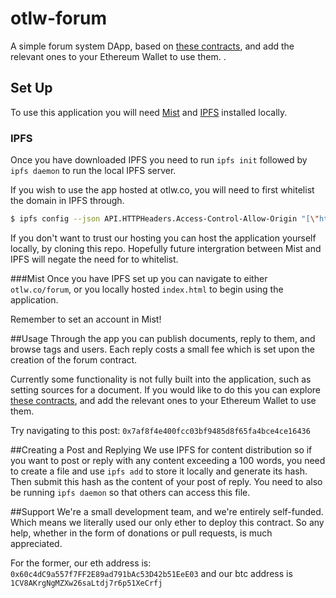 # otlw-forum

A simple forum system DApp, based on [these contracts](https://github.com/otlw/otlw-publish), and add the relevant ones to your Ethereum Wallet to use them. .

## Set Up
To use this application you will need [Mist](https://github.com/ethereum/mist/) and [IPFS](https://ipfs.io) installed locally.

### IPFS
Once you have downloaded IPFS you need to run `ipfs init` followed by `ipfs daemon` to run the local IPFS server.

If you wish to use the app hosted at otlw.co, you will need to first whitelist the domain in IPFS through.
```bash
$ ipfs config --json API.HTTPHeaders.Access-Control-Allow-Origin "[\"http://otlw.co\"]"
```

If you don't want to trust our hosting you can host the application yourself locally, by cloning this repo. Hopefully future intergration between Mist and IPFS will negate the need for to whitelist.

###Mist
Once you have IPFS set up you can navigate to either `otlw.co/forum`, or you locally hosted `index.html` to begin using the application.

Remember to set an account in Mist!

##Usage
Through the app you can publish documents, reply to them, and browse tags and users. Each reply costs a small fee which is set upon the creation of the forum contract.

Currently some functionality is not fully built into the application, such as setting sources for a document. If you would like to do this you can explore [these contracts](https://github.com/otlw/otlw-publish), and add the relevant ones to your Ethereum Wallet to use them.

Try navigating to this post: `0x7af8f4e400fcc03bf9485d8f65fa4bce4ce16436`

##Creating a Post and Replying
We use IPFS for content distribution so if you want to post or reply with any content exceeding a 100 words, you need to create a file and use `ipfs add` to store it locally and generate its hash. Then submit this hash as the content of your post of reply. You need to also be running `ipfs daemon` so that others can access this file. 

##Support
We're a small development team, and we're entirely self-funded. Which means we literally used our only ether to deploy this contract. So any help, whether in the form of donations or pull requests, is much appreciated.

For the former, our eth address is: `0x60c4dC9a557f7FF2E89ad791bAc53D42b51EeE03` and our btc address is `1CV8AKrgNgMZXw26saLtdj7r6p51XeCrfj`
